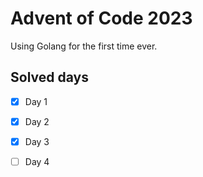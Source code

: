 # Advent of Code 2023

Using Golang for the first time ever.


## Solved days

- [X] Day 1
- [X] Day 2
- [X] Day 3
- [ ] Day 4

